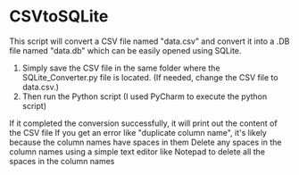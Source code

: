 ﻿# CSVtoSQLite

This script will convert a CSV file named "data.csv" and convert it into a .DB file named "data.db" which can be easily opened using SQLite. 

1. Simply save the CSV file in the same folder where the SQLite_Converter.py file is located. (If needed, change the CSV file to data.csv.)
2. Then run the Python script (I used PyCharm to execute the python script)

If it completed the conversion successfully, it will print out the content of the CSV file
If you get an error like "duplicate column name", it's likely because the column names have spaces in them
Delete any spaces in the column names using a simple text editor like Notepad to delete all the spaces in the column names
